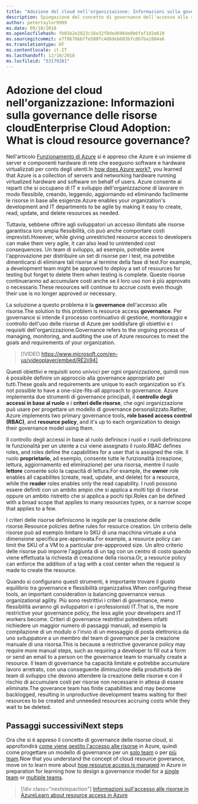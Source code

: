 ```yaml
---
title: "Adozione del cloud nell'organizzazione: Informazioni sulla governance delle risorse cloud"
description: Spiegazione del concetto di governance dell'accesso alle risorse in Azure
author: petertaylor9999
ms.date: 09/10/2018
ms.openlocfilehash: fb01b2e2823c16e32f8ded696de0b6faf1d2e610
ms.sourcegitcommit: e7f8676bbffe500fc4d6deb603b7c0b7ba1884a6
ms.translationtype: HT
ms.contentlocale: it-IT
ms.lasthandoff: 12/10/2018
ms.locfileid: "53179281"
---
```

# <a name="enterprise-cloud-adoption-what-is-cloud-resource-governance"></a><span data-ttu-id="6a4db-103">Adozione del cloud nell'organizzazione: Informazioni sulla governance delle risorse cloud</span><span class="sxs-lookup"><span data-stu-id="6a4db-103">Enterprise Cloud Adoption: What is cloud resource governance?</span></span>

<span data-ttu-id="6a4db-104">Nell'articolo [Funzionamento di Azure](what-is-azure.md) si è appreso che Azure è un insieme di server e componenti hardware di rete che eseguono software e hardware virtualizzati per conto degli utenti.</span><span class="sxs-lookup"><span data-stu-id="6a4db-104">In [how does Azure work?](what-is-azure.md), you learned that Azure is a collection of servers and networking hardware running virtualized hardware and software on behalf of users.</span></span> <span data-ttu-id="6a4db-105">Azure consente ai reparti che si occupano di IT e sviluppo dell'organizzazione di lavorare in modo flessibile, creando, leggendo, aggiornando ed eliminando facilmente le risorse in base alle esigenze.</span><span class="sxs-lookup"><span data-stu-id="6a4db-105">Azure enables your organization's development and IT departments to be agile by making it easy to create, read, update, and delete resources as needed.</span></span>

<span data-ttu-id="6a4db-106">Tuttavia, sebbene offrire agli sviluppatori un accesso illimitato alle risorse garantisca loro ampia flessibilità, ciò può anche comportare costi imprevisti.</span><span class="sxs-lookup"><span data-stu-id="6a4db-106">However, while giving unrestricted resource access to developers can make them very agile, it can also lead to unintended cost consequences.</span></span> <span data-ttu-id="6a4db-107">Un team di sviluppo, ad esempio, potrebbe avere l'approvazione per distribuire un set di risorse per i test, ma potrebbe dimenticarsi di eliminare tali risorse al termine della fase di test.</span><span class="sxs-lookup"><span data-stu-id="6a4db-107">For example, a development team might be approved to deploy a set of resources for testing but forget to delete them when testing is complete.</span></span> <span data-ttu-id="6a4db-108">Queste risorse continueranno ad accumulare costi anche se il loro uso non è più approvato o necessario.</span><span class="sxs-lookup"><span data-stu-id="6a4db-108">These resources will continue to accrue costs even though their use is no longer approved or necessary.</span></span> 

<span data-ttu-id="6a4db-109">La soluzione a questo problema è la **governance** dell'accesso alle risorse.</span><span class="sxs-lookup"><span data-stu-id="6a4db-109">The solution to this problem is resource access **governance**.</span></span> <span data-ttu-id="6a4db-110">Per governance si intende il processo continuativo di gestione, monitoraggio e controllo dell'uso delle risorse di Azure per soddisfare gli obiettivi e i requisiti dell'organizzazione.</span><span class="sxs-lookup"><span data-stu-id="6a4db-110">Governance refers to the ongoing process of managing, monitoring, and auditing the use of Azure resources to meet the goals and requirements of your organization.</span></span> 

> [!VIDEO https://www.microsoft.com/en-us/videoplayer/embed/RE2ii94] 

<span data-ttu-id="6a4db-111">Questi obiettivi e requisiti sono univoci per ogni organizzazione, quindi non è possibile definire un approccio alla governance appropriato per tutti.</span><span class="sxs-lookup"><span data-stu-id="6a4db-111">These goals and requirements are unique to each organization so it's not possible to have a one-size-fits-all approach to governance.</span></span> <span data-ttu-id="6a4db-112">Azure implementa due strumenti di governance principali, il **controllo degli accessi in base al ruolo** e i **criteri delle risorse**, che ogni organizzazione può usare per progettare un modello di governance personalizzato.</span><span class="sxs-lookup"><span data-stu-id="6a4db-112">Rather, Azure implements two primary governance tools, **role based access control (RBAC)**, and **resource policy**, and it's up to each organization to design their governance model using them.</span></span>

<span data-ttu-id="6a4db-113">Il controllo degli accessi in base al ruolo definisce i ruoli e i ruoli definiscono le funzionalità per un utente a cui viene assegnato il ruolo.</span><span class="sxs-lookup"><span data-stu-id="6a4db-113">RBAC defines roles, and roles define the capabilities for a user that is assigned the role.</span></span> <span data-ttu-id="6a4db-114">Il ruolo **proprietario**, ad esempio, consente tutte le funzionalità (creazione, lettura, aggiornamento ed eliminazione) per una risorsa, mentre il ruolo **lettore** consente solo la capacità di lettura.</span><span class="sxs-lookup"><span data-stu-id="6a4db-114">For example, the **owner** role enables all capabilites (create, read, update, and delete) for a resource, while the  **reader** roles enables only the read capability.</span></span> <span data-ttu-id="6a4db-115">I ruoli possono essere definiti con un ambito ampio che si applica a molti tipi di risorse oppure un ambito ristretto che si applica a pochi tipi.</span><span class="sxs-lookup"><span data-stu-id="6a4db-115">Roles can be defined with a broad scope that applies to many resources types, or a narrow scope that applies to a few.</span></span> 

<span data-ttu-id="6a4db-116">I criteri delle risorse definiscono le regole per la creazione delle risorse.</span><span class="sxs-lookup"><span data-stu-id="6a4db-116">Resource policies define rules for resource creation.</span></span> <span data-ttu-id="6a4db-117">Un criterio delle risorse può ad esempio limitare lo SKU di una macchina virtuale a una dimensione specifica pre-approvata.</span><span class="sxs-lookup"><span data-stu-id="6a4db-117">For example, a resource policy can limit the SKU of a VM to a particular pre-appproved size.</span></span> <span data-ttu-id="6a4db-118">Un altro criterio delle risorse può imporre l'aggiunta di un tag con un centro di costo quando viene effettuata la richiesta di creazione della risorsa.</span><span class="sxs-lookup"><span data-stu-id="6a4db-118">Or, a resource policy can enforce the addition of a tag with a cost center when the request is made to create the resource.</span></span> 

<span data-ttu-id="6a4db-119">Quando si configurano questi strumenti, è importante trovare il giusto equilibrio tra governance e flessibilità organizzativa.</span><span class="sxs-lookup"><span data-stu-id="6a4db-119">When configuring these tools, an important consideration is balancing governance versus organizational agility.</span></span> <span data-ttu-id="6a4db-120">Più sono restrittivi i criteri di governance, meno flessibilità avranno gli sviluppatori e i professionisti IT.</span><span class="sxs-lookup"><span data-stu-id="6a4db-120">That is, the more restrictive your governance policy, the less agile your developers and IT workers become.</span></span> <span data-ttu-id="6a4db-121">Criteri di governance restrittivi potrebbero infatti richiedere un maggior numero di passaggi manuali, ad esempio la compilazione di un modulo o l'invio di un messaggio di posta elettronica da uno sviluppatore a un membro del team di governance per la creazione manuale di una risorsa.</span><span class="sxs-lookup"><span data-stu-id="6a4db-121">This is because a restrictive goverance policy may require more manual steps, such as requiring a developer to fill out a form or send an email to a person on the governance team to manually create a resource.</span></span> <span data-ttu-id="6a4db-122">Il team di governance ha capacità limitate e potrebbe accumulare lavoro arretrato, con una conseguente diminuzione della produttività dei team di sviluppo che devono attendere la creazione delle risorse e con il rischio di accumulare costi per risorse non necessarie in attesa di essere eliminate.</span><span class="sxs-lookup"><span data-stu-id="6a4db-122">The goverance team has finite capabilities and may become backlogged, resulting in unproductive development teams waiting for their resources to be created and unneeded resources accruing costs while they wait to be deleted.</span></span>

## <a name="next-steps"></a><span data-ttu-id="6a4db-123">Passaggi successivi</span><span class="sxs-lookup"><span data-stu-id="6a4db-123">Next steps</span></span>

<span data-ttu-id="6a4db-124">Ora che si è appreso il concetto di governance delle risorse cloud, si approfondirà [come viene gestito l'accesso alle risorse](azure-resource-access.md) in Azure, quindi come progettare un modello di governance per un [solo team](../governance/governance-single-team.md) o per [più team](../governance/governance-multiple-teams.md).</span><span class="sxs-lookup"><span data-stu-id="6a4db-124">Now that you understand the concept of cloud resource goverance, move on to learn more about [how resource access is managed](azure-resource-access.md) in Azure in preparation for learning how to design a governance model for a [single team](../governance/governance-single-team.md) or [multiple teams](../governance/governance-multiple-teams.md).</span></span>

> [!div class="nextstepaction"]
> [<span data-ttu-id="6a4db-125">Informazioni sull'accesso alle risorse in Azure</span><span class="sxs-lookup"><span data-stu-id="6a4db-125">Learn about resource access in Azure</span></span>](azure-resource-access.md)
